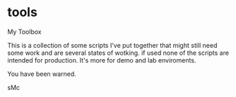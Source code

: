 # tools
My Toolbox

This is a collection of some scripts I've put together that might still need some work and are several states of wotking. if used none of the scripts are intended for production. It's more for demo and lab enviroments. 

You have been warned.

sMc

